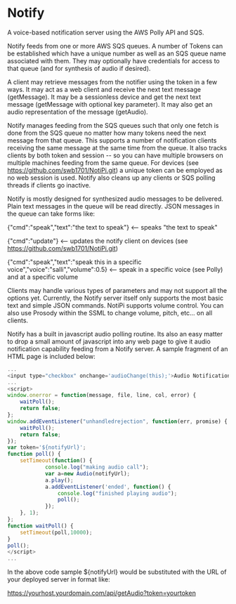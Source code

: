 Notify
=========
A voice-based notification server using the AWS Polly API and SQS.

Notify feeds from one or more AWS SQS queues.  A number of Tokens can be established
which have a unique number as well as an SQS queue name associated with them.  They 
may optionally have credentials for access to that queue (and for synthesis of audio
if desired).

A client may retrieve messages from the notifier using the token in a few ways.  It may act as a web
client and receive the next text message (getMessage).  It may be a sessionless device
and get the next text message (getMessage with optional key parameter).  It may also get an audio representation
of the message (getAudio).

Notify manages feeding from the SQS queues such that only one fetch is done from the SQS queue
no matter how many tokens need the next message from that queue.  This supports a number of notification
clients receiving the same message at the same time from the queue.  It also tracks clients by both
token and session -- so you can have multiple browsers on multiple machines feeding from the same
queue.  For devices (see https://github.com/swb1701/NotiPi.git) a unique token can be employed
as no web session is used.  Notify also cleans up any clients or SQS polling threads if clients
go inactive.

Notify is mostly designed for synthesized audio messages to be delivered.  Plain text messages in
the queue will be read directly.  JSON messages in the queue can take forms like:

{"cmd":"speak","text":"the text to speak"} <-- speaks "the text to speak"

{"cmd":"update"} <-- updates the notify client on devices (see https://github.com/swb1701/NotiPi.git)

{"cmd":"speak","text":"speak this in a specific voice","voice":"salli","volume":0.5} <-- speak in a specific voice (see Polly) and at a specific volume

Clients may handle various types of parameters and may not support all the options yet.  Currently,
the Notify server itself only supports the most basic text and simple JSON commands.  NotiPi supports
volume control.  You can also use Prosody within the SSML to change volume, pitch, etc... on all clients.

Notify has a built in javascript audio polling routine.  Its also an easy matter to drop a small amount
of javascript into any web page to give it audio notification capability feeding from a Notify server.  A
sample fragment of an HTML page is included below:

```javascript
...
<input type="checkbox" onchange='audioChange(this);'>Audio Notifications   
...
<script>
window.onerror = function(message, file, line, col, error) {
	waitPoll();
	return false;
};
window.addEventListener("unhandledrejection", function(err, promise) { 
	waitPoll();
	return false;
});
var token='${notifyUrl}';
function poll() {
	setTimeout(function() {
			console.log("making audio call");
			var a=new Audio(notifyUrl);
			a.play();
			a.addEventListener('ended', function() {
				console.log("finished playing audio");
				poll();
			});
	}, 1);
};
function waitPoll() {
	setTimeout(poll,10000);
}
poll();
</script>
...
```

In the above code sample ${notifyUrl} would be substituted with the URL of your deployed server in
format like:

https://yourhost.yourdomain.com/api/getAudio?token=yourtoken
